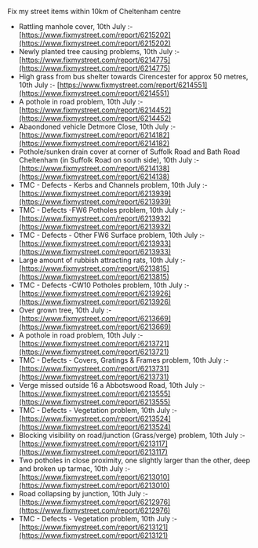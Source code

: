 Fix my street items within 10km of Cheltenham centre

<!-- fix_marker starts -->

- Rattling manhole cover, 10th July :- [https://www.fixmystreet.com/report/6215202](https://www.fixmystreet.com/report/6215202)
- Newly planted tree causing problems, 10th July :- [https://www.fixmystreet.com/report/6214775](https://www.fixmystreet.com/report/6214775)
- High grass from bus shelter towards Cirencester for approx 50 metres, 10th July :- [https://www.fixmystreet.com/report/6214551](https://www.fixmystreet.com/report/6214551)
- A pothole in road problem, 10th July :- [https://www.fixmystreet.com/report/6214452](https://www.fixmystreet.com/report/6214452)
- Abaondoned vehicle Detmore Close, 10th July :- [https://www.fixmystreet.com/report/6214182](https://www.fixmystreet.com/report/6214182)
- Pothole/sunken drain cover at corner of Suffolk Road and Bath Road Cheltenham (in Suffolk Road on south side), 10th July :- [https://www.fixmystreet.com/report/6214138](https://www.fixmystreet.com/report/6214138)
- TMC - Defects - Kerbs and Channels problem, 10th July :- [https://www.fixmystreet.com/report/6213939](https://www.fixmystreet.com/report/6213939)
- TMC - Defects -FW6 Potholes problem, 10th July :- [https://www.fixmystreet.com/report/6213932](https://www.fixmystreet.com/report/6213932)
- TMC - Defects - Other FW6  Surface problem, 10th July :- [https://www.fixmystreet.com/report/6213933](https://www.fixmystreet.com/report/6213933)
- Large amount of rubbish attracting rats, 10th July :- [https://www.fixmystreet.com/report/6213815](https://www.fixmystreet.com/report/6213815)
- TMC - Defects -CW10 Potholes problem, 10th July :- [https://www.fixmystreet.com/report/6213926](https://www.fixmystreet.com/report/6213926)
- Over grown tree, 10th July :- [https://www.fixmystreet.com/report/6213669](https://www.fixmystreet.com/report/6213669)
- A pothole in road problem, 10th July :- [https://www.fixmystreet.com/report/6213721](https://www.fixmystreet.com/report/6213721)
- TMC - Defects - Covers, Gratings & Frames problem, 10th July :- [https://www.fixmystreet.com/report/6213731](https://www.fixmystreet.com/report/6213731)
- Verge missed outside 16 a Abbotswood Road, 10th July :- [https://www.fixmystreet.com/report/6213555](https://www.fixmystreet.com/report/6213555)
- TMC - Defects - Vegetation problem, 10th July :- [https://www.fixmystreet.com/report/6213524](https://www.fixmystreet.com/report/6213524)
- Blocking visibility on road/junction (Grass/verge) problem, 10th July :- [https://www.fixmystreet.com/report/6213117](https://www.fixmystreet.com/report/6213117)
- Two potholes in close proximity, one slightly larger than the other, deep and broken up tarmac, 10th July :- [https://www.fixmystreet.com/report/6213010](https://www.fixmystreet.com/report/6213010)
- Road collapsing by junction, 10th July :- [https://www.fixmystreet.com/report/6212976](https://www.fixmystreet.com/report/6212976)
- TMC - Defects - Vegetation problem, 10th July :- [https://www.fixmystreet.com/report/6213121](https://www.fixmystreet.com/report/6213121)

<!-- fix_marker ends -->
